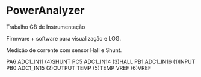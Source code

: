 # PowerAnalyzer
Trabalho GB de Instrumentação

Firmware + software para visualização e LOG.

Medição de corrente com sensor Hall e Shunt.


PA6 ADC1_IN11	(4)SHUNT
PC5 ADC1_IN14	(3)HALL
PB1 ADC1_IN16	(1)INPUT
PB0 ADC1_IN15	(2)OUTPUT
	TEMP		(5)TEMP
	VREF		(6)VREF